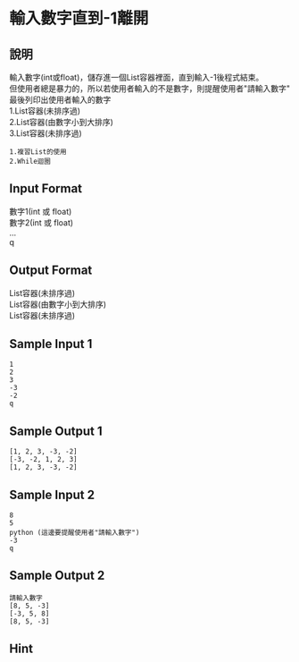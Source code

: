 # 輸入數字直到-1離開 #

## 說明 ##

輸入數字(int或float)，儲存進一個List容器裡面，直到輸入-1後程式結束。<br>
但使用者總是暴力的，所以若使用者輸入的不是數字，則提醒使用者"請輸入數字"<br>
最後列印出使用者輸入的數字<br>
1.List容器(未排序過)<br>
2.List容器(由數字小到大排序)<br>
3.List容器(未排序過)<br>

```
1.複習List的使用
2.While迴圈
```


## Input Format ##

數字1(int 或 float)<br>
數字2(int 或 float)<br>
...<br>
q<br>

## Output Format ##

List容器(未排序過)<br>
List容器(由數字小到大排序)<br>
List容器(未排序過)<br>


## Sample Input 1 ##
```
1
2
3
-3
-2
q
```

## Sample Output 1 ##
```
[1, 2, 3, -3, -2]
[-3, -2, 1, 2, 3]
[1, 2, 3, -3, -2]
```
## Sample Input 2 ##
```
8
5
python (這邊要提醒使用者"請輸入數字")
-3
q
```

## Sample Output 2 ##
```
請輸入數字
[8, 5, -3]
[-3, 5, 8]
[8, 5, -3]
```

## Hint ##

```


```
